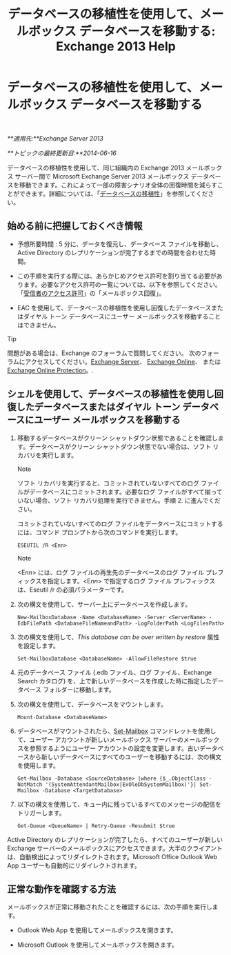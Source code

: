 ﻿---
title: 'データベースの移植性を使用して、メールボックス データベースを移動する: Exchange 2013 Help'
TOCTitle: データベースの移植性を使用して、メールボックス データベースを移動する
ms:assetid: a765ead1-43bc-4786-ae93-1835cacfc8fc
ms:mtpsurl: https://technet.microsoft.com/ja-jp/library/Dd876926(v=EXCHG.150)
ms:contentKeyID: 51407561
ms.date: 05/23/2018
mtps_version: v=EXCHG.150
ms.translationtype: MT
---

# データベースの移植性を使用して、メールボックス データベースを移動する

 

_**適用先:**Exchange Server 2013_

_**トピックの最終更新日:**2014-06-16_

データベースの移植性を使用して、同じ組織内の Exchange 2013 メールボックス サーバー間で Microsoft Exchange Server 2013 メールボックス データベースを移動できます。これによって一部の障害シナリオ全体の回復時間を減らすことができます。詳細については、「[データベースの移植性](database-portability-exchange-2013-help.md)」を参照してください。

## 始める前に把握しておくべき情報

  - 予想所要時間 : 5 分に、データを復元し、データベース ファイルを移動し、Active Directory のレプリケーションが完了するまでの時間を合わせた時間。

  - この手順を実行する際には、あらかじめアクセス許可を割り当てる必要があります。必要なアクセス許可の一覧については、以下を参照してください。「[受信者のアクセス許可](recipients-permissions-exchange-2013-help.md)」の「メールボックス回復」。

  - EAC を使用して、データベースの移植性を使用し回復したデータベースまたはダイヤル トーン データベースにユーザー メールボックスを移動することはできません。


> [!TIP]
> 問題がある場合は、Exchange のフォーラムで質問してください。 次のフォーラムにアクセスしてください。<A href="https://go.microsoft.com/fwlink/p/?linkid=60612">Exchange Server</A>、 <A href="https://go.microsoft.com/fwlink/p/?linkid=267542">Exchange Online</A>、 または <A href="https://go.microsoft.com/fwlink/p/?linkid=285351">Exchange Online Protection</A>。.



## シェルを使用して、データベースの移植性を使用し回復したデータベースまたはダイヤル トーン データベースにユーザー メールボックスを移動する

1.  移動するデータベースがクリーン シャットダウン状態であることを確認します。データベースがクリーン シャットダウン状態でない場合は、ソフト リカバリを実行します。
    

    > [!NOTE]
    > ソフト リカバリを実行すると、コミットされていないすべてのログ ファイルがデータベースにコミットされます。必要なログ ファイルがすべて揃っていない場合、ソフト リカバリ処理を実行できません。手順 2. に進んでください。

    
    コミットされていないすべてのログ ファイルをデータベースにコミットするには、コマンド プロンプトから次のコマンドを実行します。
    
        ESEUTIL /R <Enn>
    

    > [!NOTE]
    > &lt;E<EM>nn</EM>&gt; には、ログ ファイルの再生先のデータベースのログ ファイル プレフィックスを指定します。&lt;E<EM>nn</EM>&gt; で指定するログ ファイル プレフィックスは、Eseutil /r の必須パラメーターです。



2.  次の構文を使用して、サーバー上にデータベースを作成します。
    
        New-MailboxDatabase -Name <DatabaseName> -Server <ServerName> -EdbFilePath <DatabaseFileNameandPath> -LogFolderPath <LogFilesPath>

3.  次の構文を使用して、*This database can be over written by restore* 属性を設定します。
    
        Set-MailboxDatabase <DatabaseName> -AllowFileRestore $true

4.  元のデータベース ファイル (.edb ファイル、ログ ファイル、Exchange Search カタログ) を、上で新しいデータベースを作成した時に指定したデータベース フォルダーに移動します。

5.  次の構文を使用して、データベースをマウントします。
    
        Mount-Database <DatabaseName>

6.  データベースがマウントされたら、[Set-Mailbox](https://technet.microsoft.com/ja-jp/library/bb123981\(v=exchg.150\)) コマンドレットを使用して、ユーザー アカウントが新しいメールボックス サーバーのメールボックスを参照するようにユーザー アカウントの設定を変更します。古いデータベースから新しいデータベースにすべてのユーザーを移動するには、次の構文を使用します。
    
        Get-Mailbox -Database <SourceDatabase> |where {$_.ObjectClass -NotMatch '(SystemAttendantMailbox|ExOleDbSystemMailbox)'}| Set-Mailbox -Database <TargetDatabase>

7.  以下の構文を使用して、キュー内に残っているすべてのメッセージの配信をトリガーします。
    
        Get-Queue <QueueName> | Retry-Queue -Resubmit $true

Active Directory のレプリケーションが完了したら、すべてのユーザーが新しい Exchange サーバーのメールボックスにアクセスできます。大半のクライアントは、自動検出によってリダイレクトされます。Microsoft Office Outlook Web App ユーザーも自動的にリダイレクトされます。

## 正常な動作を確認する方法

メールボックスが正常に移動されたことを確認するには、次の手順を実行します。

  - Outlook Web App を使用してメールボックスを開きます。

  - Microsoft Outlook を使用してメールボックスを開きます。

